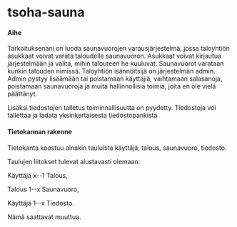 # tsoha-sauna

#### Aihe 

Tarkoituksenani on luoda saunavuorojen varausjärjestelmä, jossa taloyhtiön asukkaat voivat varata taloudelle saunavuoron. Asukkaat voivat kirjautua järjestelmään ja valita, mihin talouteen he kuuluvat. Saunavuorot varataan kunkin talouden nimissä. Taloyhtiön isännöitsijä on järjestelmän admin. Admin pystyy lisäämään tai poistamaan käyttäjiä, vaihtamaan salasanoja, poistamaan saunavuoroja ja muita hallinnollisia toimia, joita en ole vielä päättänyt. 

Lisäksi tiedostojen talletus toiminnallisuutta on pyydetty. Tiedostoja voi tallettaa ja ladata yksinkertaisesta tiedostopankista

#### Tietokannan rakenne

Tietokanta koostuu ainakin tauluista käyttäjä, talous, saunavuoro, tiedosto.

Taulujen liitokset tulevat alustavasti olemaan: 

Käyttäjä x--1 Talous,

Talous 1--x Saunavuoro,

Käyttäjä 1--x Tiedosto.

Nämä saattavat muuttua.
